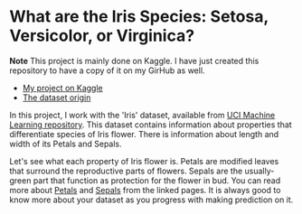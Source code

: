 # What are the Iris Species: Setosa, Versicolor, or Virginica?

**Note** This project is mainly done on Kaggle. I have just created this repository to have a copy of it on my GirHub as well.

- [My project on Kaggle](https://www.kaggle.com/nazaniiin/d/uciml/iris/what-are-the-iris-species/)
- [The dataset origin](http://archive.ics.uci.edu/ml/datasets/Iris)

In this project, I work with the 'Iris' dataset, available from [UCI Machine Learning repository]((http://archive.ics.uci.edu/ml/datasets/Iris)). This dataset contains information about properties that differentiate species of Iris flower. There is information about length and width of its Petals and Sepals.

Let's see what each property of Iris flower is. Petals are modified leaves that surround the reproductive parts of flowers. Sepals are the usually-green part that function as protection for the flower in bud. You can read more about [Petals](https://en.wikipedia.org/wiki/Petal) and [Sepals](https://en.wikipedia.org/wiki/Sepal) from the linked pages. It is always good to know more about your dataset as you progress with making prediction on it.


